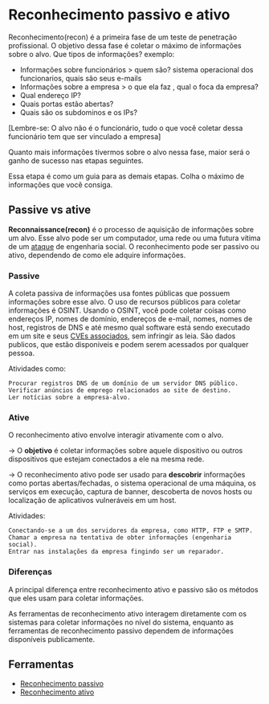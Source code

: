 # Reconhecimento passivo e ativo

Reconhecimento(recon) é a primeira fase de um teste de penetração profissional.
O objetivo dessa fase é coletar o máximo de informações sobre o alvo. Que tipos de informações? exemplo:

- Informações sobre funcionários > quem são? sistema operacional dos funcionarios, quais são seus e-mails
- Informações sobre a empresa > o que ela faz
, qual o foca da empresa?
- Qual endereço IP?
- Quais portas estão abertas?
- Quais são os subdominos e os IPs?

[Lembre-se: O alvo não é o funcionário, tudo o que você coletar dessa funcionário tem que ser vinculado a empresa]

Quanto mais informações tivermos sobre o alvo nessa fase, maior será o ganho de sucesso nas etapas seguintes.

Essa etapa é como um guia para as demais etapas. Colha o máximo de informações que você consiga.

## Passive vs ative

**Reconnaissance(recon)** é o processo de aquisição de informações sobre um alvo. Esse alvo  pode ser um computador, uma rede ou uma futura vítima de um  [ataque](https://www.codecademy.com/resources/docs/general/cyberattack) de engenharia social. O reconhecimento pode ser passivo ou ativo, dependendo de como ele adquire informações.


### Passive

A coleta passiva de informações usa fontes públicas que possuem informações sobre esse alvo. O uso de recursos públicos para coletar informações é OSINT.  Usando o OSINT, você pode coletar coisas como endereços IP, nomes de domínio, endereços de e-mail, nomes, nomes de host, registros de DNS e até mesmo qual software está sendo executado em um site e seus [CVEs associados](https://www.redhat.com/pt-br/topics/security/what-is-cve), sem infringir as leia. São dados publicos, que estão disponiveis e podem serem acessados por qualquer pessoa.

Atividades como:

    Procurar registros DNS de um domínio de um servidor DNS público.
    Verificar anúncios de emprego relacionados ao site de destino.
    Ler notícias sobre a empresa-alvo.


### Ative

O reconhecimento ativo  envolve interagir ativamente com o alvo.

→ O **objetivo** é coletar informações sobre aquele dispositivo ou outros dispositivos que estejam conectados a ele na mesma rede.

→ O reconhecimento ativo pode ser usado para **descobrir** informações como portas abertas/fechadas, o sistema operacional de uma máquina, os serviços em execução, captura de banner, descoberta de novos hosts ou localização de aplicativos vulneráveis em um host.

Atividades:

    Conectando-se a um dos servidores da empresa, como HTTP, FTP e SMTP.
    Chamar a empresa na tentativa de obter informações (engenharia social).
    Entrar nas instalações da empresa fingindo ser um reparador.


### Diferenças

A principal diferença entre reconhecimento ativo e passivo são os métodos que eles usam para coletar informações.  

As ferramentas de reconhecimento ativo interagem diretamente com os sistemas para coletar informações no nível do sistema, enquanto as ferramentas de reconhecimento passivo dependem de informações disponíveis publicamente.  


## Ferramentas

- [Reconhecimento passivo](reconhecimento-passivo.md)
- [Reconhecimento ativo](reconhecimento-ativo.md)